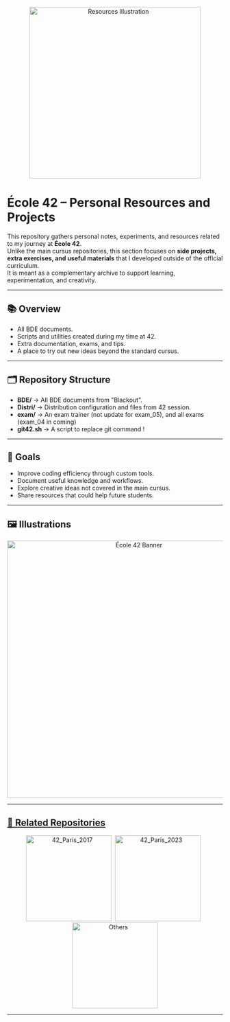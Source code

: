 <p align="center">

  <img src=".assets/images/42_ressources.png" alt="Resources Illustration" width="400">

</p>

# École 42 – Personal Resources and Projects

This repository gathers personal notes, experiments, and resources related to my journey at **École 42**.  
Unlike the main cursus repositories, this section focuses on **side projects, extra exercises, and useful materials** that I developed outside of the official curriculum.  
It is meant as a complementary archive to support learning, experimentation, and creativity.

---

## 📚 Overview

- All BDE documents.  
- Scripts and utilities created during my time at 42.  
- Extra documentation, exams, and tips.  
- A place to try out new ideas beyond the standard cursus.

---

## 🗂 Repository Structure

- **BDE/** → All BDE documents from "Blackout".  
- **Distri/** → Distribution configuration and files from 42 session.  
- **exam/** → An exam trainer (not update for exam_05), and all exams (exam_04 in coming)
- **git42.sh** → A script to replace git command !

---

## 🎯 Goals

- Improve coding efficiency through custom tools.  
- Document useful knowledge and workflows.  
- Explore creative ideas not covered in the main cursus.  
- Share resources that could help future students.

---

## 🖼 Illustrations

<div align="center">

<a href="https://github.com/Mechard-Organization/42_Paris/tree/main_42_Paris"><img src=".assets/images/42_banner.png" alt="École 42 Banner" width="600">  

</div>

---

## 🔗 Related Repositories

<p align="center">
  <a href="https://github.com/Mechard-Organization/42_Paris_2017/tree/main_sub"><img src=".assets/images/42_Paris_2017_title_banner.png" alt="42_Paris_2017" width="200"></a>&nbsp;&nbsp;<a href="https://github.com/Mechard-Organization/42_Paris/tree/main_42_Paris/42_Paris_2023"><img src=".assets/images/42_Paris_2023_title_banner.png" alt="42_Paris_2023" width="200"></a>&nbsp;&nbsp;<a href="https://github.com/Mechard-Organization/Others/tree/main_sub"><img src=".assets/images/Others_title_banner.png" alt="Others" width="200"></a>
</p>

---
